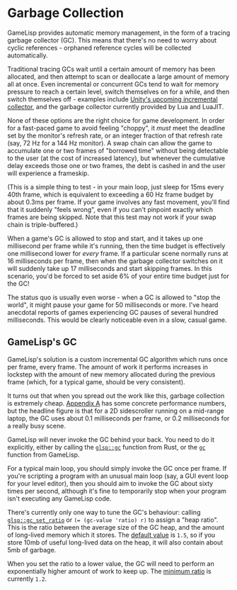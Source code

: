 # Garbage Collection

GameLisp provides automatic memory management, in the form of a tracing garbage collector (GC). 
This means that there's no need to worry about cyclic references - orphaned reference cycles 
will be collected automatically.

Traditional tracing GCs wait until a certain amount of memory has been allocated, 
and then attempt to scan or deallocate a large amount of memory all at once. Even incremental 
or concurrent GCs tend to wait for memory pressure to reach a certain level, switch 
themselves on for a while, and then switch themselves off - examples include [Unity's upcoming 
incremental collector][1], and the garbage collector currently provided by Lua and LuaJIT.

[1]: https://blogs.unity3d.com/2018/11/26/feature-preview-incremental-garbage-collection/

None of these options are the right choice for game development. In order for a fast-paced game to 
avoid feeling "choppy", it *must* meet the deadline set by the monitor's refresh rate, or an 
integer fraction of that refresh rate (say, 72 Hz for a 144 Hz monitor). A swap chain can allow 
the game to accumulate one or two frames of "borrowed time" without being detectable to the 
user (at the cost of increased latency), but whenever the cumulative delay exceeds those one or 
two frames, the debt is cashed in and the user will experience a frameskip.

(This is a simple thing to test - in your main loop, just sleep for 15ms every 40th frame,
which is equivalent to exceeding a 60 Hz frame budget by about 0.3ms per frame. If your game 
involves any fast movement, you'll find that it suddenly "feels wrong", even if you can't pinpoint 
exactly which frames are being skipped. Note that this test may not work if your swap chain is 
triple-buffered.)

When a game's GC is allowed to stop and start, and it takes up one millisecond per frame while
it's running, then the time budget is effectively one millisecond lower for *every* frame. If a 
particular scene normally runs at 16 milliseconds per frame, then when the garbage collector 
switches on it will suddenly take up 17 milliseconds and start skipping frames. In this scenario,
you'd be forced to set aside 6% of your entire time budget just for the GC!

The status quo is usually even worse - when a GC is allowed to "stop the world", it might pause
your game for 50 milliseconds or more. I've heard anecdotal reports of games experiencing GC 
pauses of several hundred milliseconds. This would be clearly noticeable even in a slow, casual 
game.


## GameLisp's GC

GameLisp's solution is a custom incremental GC algorithm which runs once per frame, every frame. 
The amount of work it performs increases in lockstep with the amount of new memory allocated 
during the previous frame (which, for a typical game, should be very consistent).

It turns out that when you spread out the work like this, garbage collection is extremely cheap.
[Appendix A](performance-figures.md) has some concrete performance numbers, but the headline figure
is that for a 2D sidescroller running on a mid-range laptop, the GC uses about 0.1 milliseconds
per frame, or 0.2 milliseconds for a really busy scene.

GameLisp will never invoke the GC behind your back. You need to do it explicitly, either by
calling the [`glsp::gc`] function from Rust, or the [`gc`](../std/gc) function from GameLisp. 

For a typical main loop, you should simply invoke the GC once per frame. If you're scripting a
program with an unusual main loop (say, a GUI event loop for your level editor), then you
should aim to invoke the GC about sixty times per second, although it's fine to temporarily stop
when your program isn't executing any GameLisp code.

There's currently only one way to tune the GC's behaviour: calling [`glsp::gc_set_ratio`] or 
`(= (gc-value 'ratio) r)` to assign a "heap ratio". This is the ratio between the average size of 
the GC heap, and the amount of long-lived memory which it stores. The [default value] is 
`1.5`, so if you store 10mb of useful long-lived data on the heap, it will also contain about 5mb 
of garbage.

When you set the ratio to a lower value, the GC will need to perform an exponentially higher
amount of work to keep up. The [minimum ratio] is currently `1.2`.

[`glsp::gc`]: https://docs.rs/glsp/*/glsp/fn.gc.html
[`glsp::gc_set_ratio`]: https://docs.rs/glsp/*/glsp/fn.gc_set_ratio.html
[default value]: https://docs.rs/glsp/*/glsp/constant.GC_DEFAULT_RATIO.html
[minimum ratio]: https://docs.rs/glsp/*/glsp/constant.GC_MIN_RATIO.html
